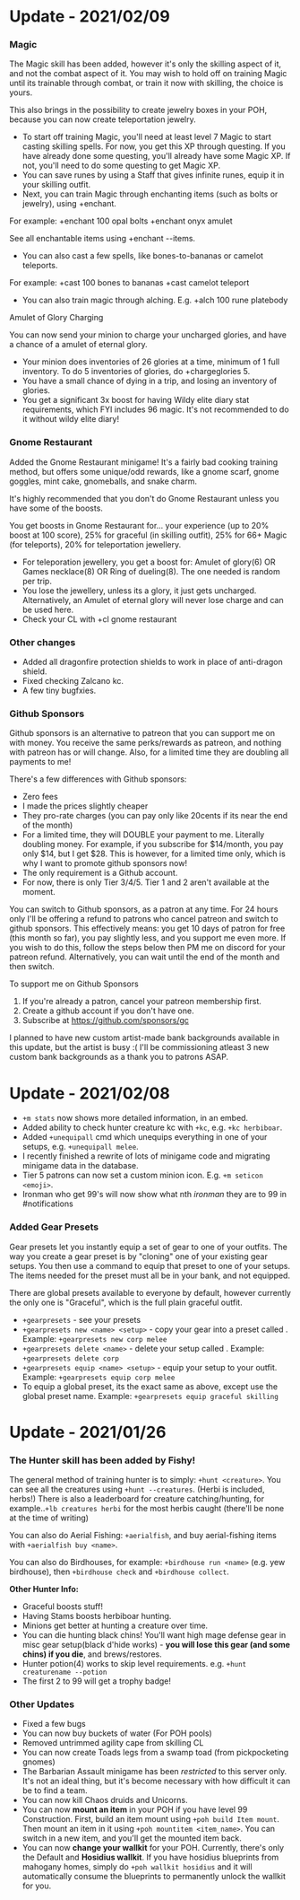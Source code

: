 # Update - 2021/02/09

### Magic 

The Magic skill has been added, however it's only the skilling aspect of it, and not the combat aspect of it. You may wish to hold off on 
training Magic until its trainable through combat, or train it now with skilling, the choice is yours.

This also brings in the possibility to create jewelry boxes in your POH, because you can now create teleportation jewelry. 

- To start off training Magic, you'll need at least level 7 Magic to start casting skilling spells. For now, you
get this XP through questing. If you have already done some questing, you'll already have some Magic XP. If not, you'll
need to do some questing to get Magic XP.
- You can save runes by using a Staff that gives infinite runes, equip it in your skilling outfit.
- Next, you can train Magic through enchanting items (such as bolts or jewelry), using +enchant.

For example: +enchant 100 opal bolts  +enchant onyx amulet

See all enchantable items using +enchant --items.

- You can also cast a few spells, like bones-to-bananas or camelot teleports. 

For example: +cast 100 bones to bananas +cast camelot teleport

- You can also train magic through alching. E.g. +alch 100 rune platebody

Amulet of Glory Charging

You can now send your minion to charge your uncharged glories, and have a chance of a amulet of eternal glory. 

- Your minion does inventories of 26 glories at a time, minimum of 1 full inventory. To do 5 inventories of glories, do +chargeglories 5.
- You have a small chance of dying in a trip, and losing an inventory of glories.
- You get a significant 3x boost for having Wildy elite diary stat requirements, which FYI includes 96 magic. It's not recommended to do it without wildy elite diary!

### Gnome Restaurant

Added the Gnome Restaurant minigame! It's a fairly bad cooking training method, but offers some unique/odd rewards, like a gnome scarf, gnome goggles, mint cake, gnomeballs, and snake charm.

It's highly recommended that you don't do Gnome Restaurant unless you have some of the boosts.

You get boosts in Gnome Restaurant for... your experience (up to 20% boost at 100 score), 25% for graceful (in skilling outfit), 25% for 66+ Magic (for teleports),
20% for teleportation jewellery.

- For teleporation jewellery, you get a boost for: Amulet of glory(6) OR Games necklace(8) OR Ring of dueling(8). The one needed is random per trip.
- You lose the jewellery, unless its a glory, it just gets uncharged. Alternatively, an Amulet of eternal glory will never lose charge and can be used here.
- Check your CL with +cl gnome restaurant


### Other changes
- Added all dragonfire protection shields to work in place of anti-dragon shield.
- Fixed checking Zalcano kc.
- A few tiny bugfxies.


### Github Sponsors

Github sponsors is an alternative to patreon that you can support me on with money. You receive the same perks/rewards as patreon, and nothing with patreon has or will change. Also, for a limited time they are doubling all payments to me!

There's a few differences with Github sponsors:
- Zero fees
- I made the prices slightly cheaper
- They pro-rate charges (you can pay only like 20cents if its near the end of the month)
- For a limited time, they will DOUBLE your payment to me. Literally doubling money. For example, if you subscribe for $14/month, you pay only $14, but I get $28. This is however, for a limited time only, which is why I want to promote github sponsors now!
- The only requirement is a Github account.
- For now, there is only Tier 3/4/5. Tier 1 and 2 aren't available at the moment.

You can switch to Github sponsors, as a patron at any time. For 24 hours only I'll be offering a refund to patrons who cancel patreon and switch to github sponsors. This effectively means: you get 10 days of patron for free (this month so far), you pay slightly less, and you support me even more. If you wish to do this, follow the steps below then PM me on discord for your patreon refund.  Alternatively, you
can wait until the end of the month and then switch.

To support me on Github Sponsors
1. If you're already a patron, cancel your patreon membership first.
2. Create a github account if you don't have one.
3. Subscribe at https://github.com/sponsors/gc

I planned to have new custom artist-made bank backgrounds available in this update, but the artist is busy :( I'll be commissioning atleast 3 new custom bank backgrounds as a thank you to patrons ASAP.

# Update - 2021/02/08

- `+m stats` now shows more detailed information, in an embed.
- Added ability to check hunter creature kc with `+kc`, e.g. `+kc herbiboar`.
- Added `+unequipall` cmd which unequips everything in one of your setups, e.g. `+unequipall melee`.
- I recently finished a rewrite of lots of minigame code and migrating minigame data in the database.
- Tier 5 patrons can now set a custom minion icon. E.g. `+m seticon <emoji>`.
- Ironman who get 99's will now show what nth *ironman* they are to 99 in #notifications

### Added Gear Presets

Gear presets let you instantly equip a set of gear to one of your outfits. The way you create a gear preset is by "cloning" one of your existing gear setups. 
You then use a command to equip that preset to one of your setups. The items needed for the preset must all be in your bank, and not equipped.

There are global presets available to everyone by default, however currently the only one is "Graceful", which is the full plain graceful outfit.

- `+gearpresets` - see your presets
- `+gearpresets new <name> <setup>` - copy your <setup> gear into a preset called <name>. Example: `+gearpresets new corp melee`
- `+gearpresets delete <name>` - delete your setup called <name>. Example: `+gearpresets delete corp`
- `+gearpresets equip <name> <setup>` - equip your <name> setup to your <setup> outfit. Example: `+gearpresets equip corp melee`
- To equip a global preset, its the exact same as above, except use the global preset name. Example: `+gearpresets equip graceful skilling`

# Update - 2021/01/26

### The **Hunter** skill has been added by Fishy!

The general method of training hunter is to simply: `+hunt <creature>`. You can see all the creatures using `+hunt --creatures`. (Herbi is included, herbs!)
There is also a leaderboard for creature catching/hunting, for example..`+lb creatures herbi` for the most herbis caught (there'll be none at the time of writing)

You can also do Aerial Fishing: `+aerialfish`, and buy aerial-fishing items with `+aerialfish buy <name>`.

You can also do Birdhouses, for example: `+birdhouse run <name>` (e.g. yew birdhouse), then `+birdhouse check` and `+birdhouse collect`.

**Other Hunter Info:**
- Graceful boosts stuff! 
- Having Stams boosts herbiboar hunting.
- Minions get better at hunting a creature over time.
- You can die hunting black chins! You'll want high mage defense gear in misc gear setup(black d'hide works) - **you will lose this gear (and some chins) if you die**, and brews/restores.
- Hunter potion(4) works to skip level requirements. e.g. `+hunt creaturename --potion`
- The first 2 to 99 will get a trophy badge!

### Other Updates

- Fixed a few bugs
- You can now buy buckets of water (For POH pools)
- Removed untrimmed agility cape from skilling CL
- You can now create Toads legs from a swamp toad (from pickpocketing gnomes)
- The Barbarian Assault minigame has been *restricted* to this server only. It's not an ideal thing, but it's become necessary with how difficult it can be to find a team.
- You can now kill Chaos druids and Unicorns.
- You can now **mount an item** in your POH if you have level 99 Construction. First, build an item mount using `+poh build Item mount`. Then mount an item in it using `+poh mountitem <item_name>`. You can switch in a new item, and you'll get the mounted item back.
- You can now **change your wallkit** for your POH. Currently, there's only the Default and **Hosidius wallkit**. If you have hosidius blueprints from mahogany homes, simply do `+poh wallkit hosidius` and it will automatically consume the blueprints to permanently unlock the wallkit for you.
